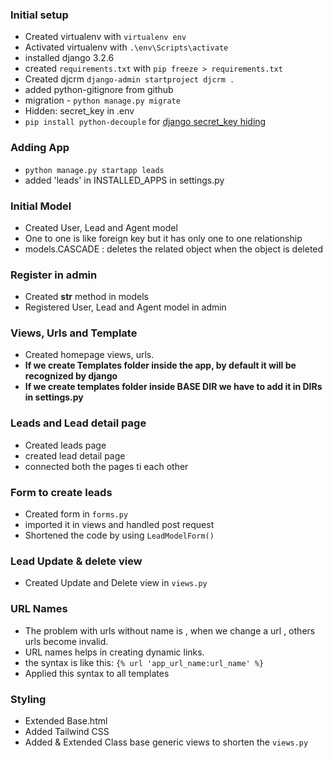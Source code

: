 ### Initial setup

-   Created virtualenv with `virtualenv env`
-   Activated virtualenv with `.\env\Scripts\activate`
-   installed django 3.2.6
-   created `requirements.txt` with `pip freeze > requirements.txt`
-   Created djcrm `django-admin startproject djcrm .`
-   added python-gitignore from github
-   migration - `python manage.py migrate`
-   Hidden: secret_key in .env
-   `pip install python-decouple` for [django secret_key hiding](https://stackoverflow.com/questions/64208678/hiding-secret-key-in-django-project-on-github-after-uploading-project)

### Adding App

-   `python manage.py startapp leads`
-   added 'leads' in INSTALLED_APPS in settings.py

### Initial Model

-   Created User, Lead and Agent model
-   One to one is like foreign key but it has only one to one relationship
-   models.CASCADE : deletes the related object when the object is deleted

### Register in admin

-   Created **str** method in models
-   Registered User, Lead and Agent model in admin

### Views, Urls and Template

-   Created homepage views, urls.
-   **If we create Templates folder inside the app, by default it will be recognized by django**
-   **If we create templates folder inside BASE DIR we have to add it in DIRs in settings.py**

### Leads and Lead detail page

-   Created leads page
-   created lead detail page
-   connected both the pages ti each other

### Form to create leads

-   Created form in `forms.py`
-   imported it in views and handled post request
-   Shortened the code by using `LeadModelForm()`

### Lead Update & delete view

-   Created Update and Delete view in `views.py`

### URL Names

-   The problem with urls without name is , when we change a url , others urls become invalid.
-   URL names helps in creating dynamic links.
-   the syntax is like this: `{% url 'app_url_name:url_name' %}`
-   Applied this syntax to all templates

### Styling

-   Extended Base.html
-   Added Tailwind CSS
-   Added & Extended Class base generic views to shorten the `views.py`
